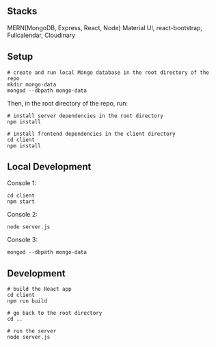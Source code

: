 ## Stacks
MERN(MongoDB, Express, React, Node)
Material UI, react-bootstrap, Fullcalendar, Cloudinary

## Setup
```
# create and run local Mongo database in the root directory of the repo
mkdir mongo-data
mongod --dbpath mongo-data
```

Then, in the root directory of the repo, run:
```
# install server dependencies in the root directory
npm install

# install frontend dependencies in the client directory
cd client
npm install
```

## Local Development
Console 1: 
```
cd client
npm start
```


Console 2: 
```
node server.js
```


Console 3: 
```
mongod --dbpath mongo-data
```


## Development

```
# build the React app
cd client
npm run build

# go back to the root directory
cd ..

# run the server
node server.js
```
